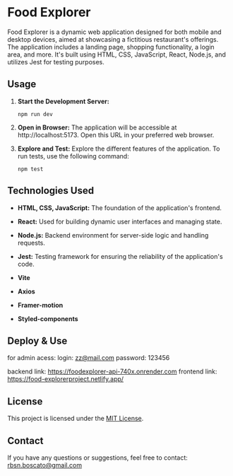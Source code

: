 # Food Explorer

Food Explorer is a dynamic web application designed for both mobile and desktop devices, aimed at showcasing a fictitious restaurant's offerings. The application includes a landing page, shopping functionality, a login area, and more. It's built using HTML, CSS, JavaScript, React, Node.js, and utilizes Jest for testing purposes.

## Usage

1. **Start the Development Server:**

   ```
   npm run dev
   ```

2. **Open in Browser:**
   The application will be accessible at http://localhost:5173. Open this URL in your preferred web browser.

3. **Explore and Test:**
   Explore the different features of the application. To run tests, use the following command:
   ```
   npm test
   ```

## Technologies Used

- **HTML, CSS, JavaScript:** The foundation of the application's frontend.

- **React:** Used for building dynamic user interfaces and managing state.

- **Node.js:** Backend environment for server-side logic and handling requests.

- **Jest:** Testing framework for ensuring the reliability of the application's code.

- **Vite**
- **Axios**
- **Framer-motion**
- **Styled-components**

## Deploy & Use

for admin acess:
login: zz@mail.com
password: 123456

backend link: https://foodexplorer-api-740x.onrender.com
frontend link: https://food-explorerproject.netlify.app/

## License

This project is licensed under the [MIT License](LICENSE).

## Contact

If you have any questions or suggestions, feel free to contact: rbsn.boscato@gmail.com
